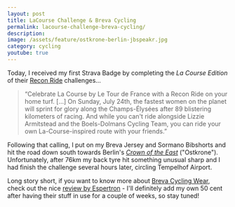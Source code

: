 ```yaml
---
layout: post
title: LaCourse Challenge & Breva Cycling
permalink: lacourse-challenge-breva-cycling/
description:
image: /assets/feature/ostkrone-berlin-jbspeakr.jpg
category: cycling
youtube: true
---
```


Today, I received my first Strava Badge by completing the _La Course Edition_ of their [Recon Ride](https://www.strava.com/challenges/ReconRide) challenges...

> “Celebrate La Course by Le Tour de France with a Recon Ride on your home turf. [...] On Sunday, July 24th, the fastest women on the planet will sprint for glory along the Champs-Élysées after 89 blistering kilometers of racing. And while you can't ride alongside Lizzie Armitstead and the Boels-Dolmans Cycling Team, you can ride your own La-Course-inspired route with your friends.”

Following that calling, I put on my Breva Jersey and Sormano Bibshorts and hit the road down south towards Berlin's [_Crown of the East_](https://www.jbspeakr.cc/ostkrone-berlin-cycling-route/) ("Ostkrone"). Unfortunately, after 76km my back tyre hit something unusual sharp and I had finish the challenge several hours later, circling Tempelhof Airport.

Long story short, if you want to know more about [Breva Cycling Wear](http://www.brevacycling.it/en/), check out the nice [review by Espertron](http://espertron.cc/2016/06/breva-jersey/) - I'll definitely add my own 50 cent after having their stuff in use for a couple of weeks, so stay tuned!

<amp-youtube data-videoid="iiANFrcSqi0" layout="responsive" width="480" height="270"></amp-youtube>
